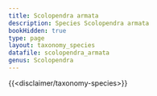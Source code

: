 ```yaml
---
title: Scolopendra armata
description: Species Scolopendra armata
bookHidden: true
type: page
layout: taxonomy_species
datafile: scolopendra_armata
genus: Scolopendra
---
```


{{<disclaimer/taxonomy-species>}}